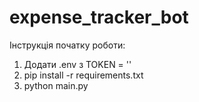 # expense_tracker_bot
Інструкція початку роботи:
1) Додати .env з TOKEN = ''
2) pip install -r requirements.txt
3) python main.py
